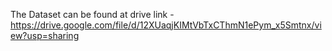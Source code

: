 The Dataset can be found at drive link -
https://drive.google.com/file/d/12XUaqjKIMtVbTxCThmN1ePym_x5Smtnx/view?usp=sharing
